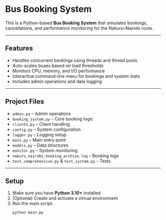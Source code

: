 # Bus Booking System

This is a Python-based **Bus Booking System** that simulates bookings, cancellations, and performance monitoring for the Nakuru–Nairobi route.

---

## Features

- Handles concurrent bookings using threads and thread pools  
- Auto-scales buses based on load thresholds  
- Monitors CPU, memory, and I/O performance  
- Interactive command-line menu for bookings and system stats  
- Includes admin operations and data logging  

---

## Project Files

- `admin.py` – Admin operations  
- `booking_system.py` – Core booking logic  
- `clients.py` – Client handling  
- `config.py` – System configuration  
- `logger.py` – Logging setup  
- `main.py` – Main entry point  
- `models.py` – Data structures  
- `monitor.py` – System monitoring  
- `nakuru_nairobi_booking_archive.log` – Booking logs  
- `test_comprehensive.py` & `test_system.py` – Tests

---

##  Setup

1. Make sure you have **Python 3.10+** installed  
2. (Optional) Create and activate a virtual environment  
3. Run the main script:
   ```bash
   python main.py

